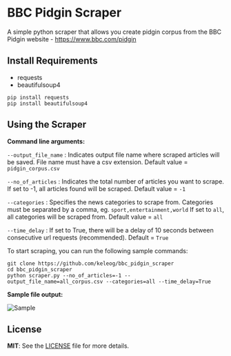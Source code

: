 # BBC Pidgin Scraper
A simple python scraper that allows you create pidgin corpus from the BBC Pidgin website - https://www.bbc.com/pidgin


## Install Requirements

- requests
- beautifulsoup4

```
pip install requests
pip install beautifulsoup4
```

## Using the Scraper

**Command line arguments:**

```--output_file_name```  : Indicates output file name where scraped articles will be saved. File name must have a csv extension. Default value = ```pidgin_corpus.csv```

```--no_of_articles```  : Indicates the total number of articles you want to scrape. If set to -1, all articles found will be scraped. Default value = ```-1```

```--categories```  : Specifies the news categories to scrape from. Categories must be separated by a comma, eg. ```sport,entertainment,world``` If set to ```all```, all categories will be scraped from.  Default value = ```all```

```--time_delay``` : If set to True, there will be a delay of 10 seconds between consecutive url requests (recommended). Default = ```True```

To start scraping, you can run the following sample commands:

```
git clone https://github.com/keleog/bbc_pidgin_scraper
cd bbc_pidgin_scraper
python scraper.py --no_of_articles=-1 --output_file_name=all_corpus.csv --categories=all --time_delay=True
```

**Sample file output:**


![Sample](./sample.png)



## License
**MIT**: See the [LICENSE](LICENSE) file for more details.




